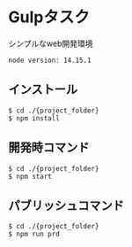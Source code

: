 # Gulpタスク

シンプルなweb開発環境

```
node version: 14.15.1
```

## インストール

```
$ cd ./{project_folder}
$ npm install
```

## 開発時コマンド

```
$ cd ./{project_folder}
$ npm start
```

## パブリッシュコマンド

```
$ cd ./{project_folder}
$ npm run prd
```